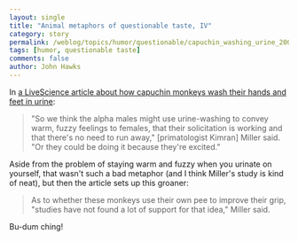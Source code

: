 ```yaml
---
layout: single 
title: "Animal metaphors of questionable taste, IV" 
category: story
permalink: /weblog/topics/humor/questionable/capuchin_washing_urine_2007.html
tags: [humor, questionable taste] 
comments: false 
author: John Hawks 
---
```



<p>
In <a href="http://www.msnbc.msn.com/id/20975879/">a LiveScience article about how capuchin monkeys wash their hands and feet in urine</a>: 
</p>

<blockquote>"So we think the alpha males might use urine-washing to convey warm, fuzzy feelings to females, that their solicitation is working and that there's no need to run away," [primatologist Kimran] Miller said. "Or they could be doing it because they're excited."</blockquote>

<p>
Aside from the problem of staying warm and fuzzy when you urinate on yourself, that wasn't such a bad metaphor (and I think Miller's study is kind of neat), but then the article sets up this groaner: 
</p>

<blockquote>As to whether these monkeys use their own pee to improve their grip, "studies have not found a lot of support for that idea," Miller said.</blockquote>

<p>
Bu-dum ching!
</p>

